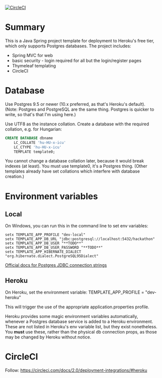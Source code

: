 [![CircleCI](https://circleci.com/gh/danielthestranger/spring-heroku-template.svg?style=svg&circle-token=c336da9619500a7cef80c8877801feaf3067ad17)](https://circleci.com/gh/danielthestranger/spring-heroku-template)

# Summary

This is a Java Spring project template for deployment to Heroku's free tier, which only supports Postgres databases.
The project includes:
* Spring MVC for web
* basic security - login required for all but the login/register pages
* Thymeleaf templating
* CircleCI

# Database

Use Postgres 9.5 or newer (10.x preferred, as that's Heroku's default).
(Note: Postgres and PostgreSQL are the same thing. Postgres is quicker to write, so that's that I'm using here.)

Use UTF8 as the instance collation.
Create a database with the required collation, e.g. for Hungarian:

```SQL
CREATE DATABASE dbname
    LC_COLLATE 'hu-HU-x-icu'
    LC_CTYPE 'hu-HU-x-icu'
    TEMPLATE template0;
```

You cannot change a database collation later, because it would break indexes (at least).
You must use template0, it's a Postgres thing. (Other templates already have set collations which interfere with database creation.)

# Environment variables

## Local

On Windows, you can run this in the command line to set env variables:

```
setx TEMPLATE_APP_PROFILE "dev-local"
setx TEMPLATE_APP_DB_URL "jdbc:postgresql://localhost:5432/hackathon"
setx TEMPLATE_APP_DB_USER "**TODO**"
setx TEMPLATE_APP_DB_USER_PASSWORD "**TODO**"
setx TEMPLATE_APP_HIBERNATE_DIALECT "org.hibernate.dialect.PostgreSQL95Dialect"
```

[Official docs for Postgres JDBC connection strings](https://jdbc.postgresql.org/documentation/head/connect.html)

## Heroku

On Heroku, set the environment variable:
TEMPLATE_APP_PROFILE = "dev-heroku"

This will trigger the use of the appropriate application.properties profile.

Heroku provides some magic environment variables automatically, whenever a Postgres database service is added to a Heroku environment. These are not listed in Heroku's env variable list, but they exist nonetheless. You **must** use these, rather than the physical db connection props, as those may be changed by Heroku without notice. 


# CircleCI

Follow:
https://circleci.com/docs/2.0/deployment-integrations/#heroku